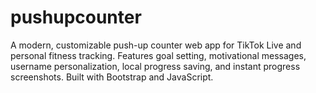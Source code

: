 # pushupcounter
A modern, customizable push-up counter web app for TikTok Live and personal fitness tracking. Features goal setting, motivational messages, username personalization, local progress saving, and instant progress screenshots. Built with Bootstrap and JavaScript.
